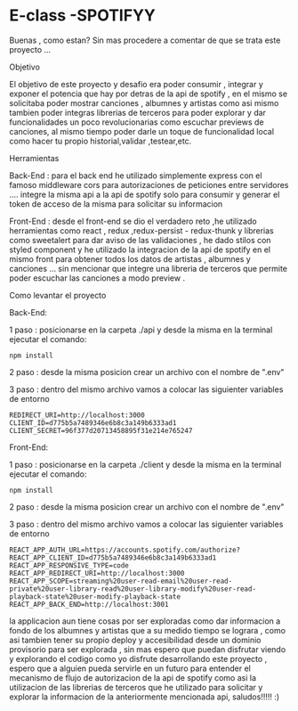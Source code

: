 # E-class -SPOTIFYY

Buenas , como estan? Sin mas procedere a comentar de que se trata este proyecto ... 


Objetivo

El objetivo de este proyecto y desafio era poder consumir , integrar y exponer el potencia que hay por detras de la api de spotify ,
en el mismo se solicitaba poder mostrar canciones , albumnes y artistas como asi mismo tambien poder integras librerias de terceros para poder explorar y dar funcionalidades
un poco revolucionarias como escuchar previews de canciones, al mismo tiempo poder darle un toque de funcionalidad local como hacer tu propio historial,validar ,testear,etc.

Herramientas

Back-End : para el back end he utilizado simplemente express con el famoso middleware cors para autorizaciones de peticiones entre servidores .... 
integre la misma api a la api de spotify solo para consumir y generar el token de acceso de la misma para solicitar su informacion

Front-End : desde el front-end se dio el verdadero reto ,he utilizado herramientas como react , redux ,redux-persist - redux-thunk y  librerias como sweetalert
para dar aviso de las validaciones , he dado stilos con styled component y he utilizado la integracion de la api de spotify en el mismo front para obtener
todos los datos de artistas , albumnes y canciones ... sin mencionar que integre una libreria de terceros que permite poder escuchar las canciones a modo preview .


Como levantar el proyecto

Back-End:

1 paso : posicionarse en la carpeta ./api y desde la misma en la terminal ejecutar el comando:

```
npm install
```

2 paso : desde la misma posicion crear un archivo con el nombre de ".env"

3 paso : dentro del mismo archivo vamos a colocar las siguienter variables de entorno

```
REDIRECT_URI=http://localhost:3000
CLIENT_ID=d775b5a7489346e6b8c3a149b6333ad1
CLIENT_SECRET=96f377d20713458895f31e214e765247
```

Front-End:

1 paso : posicionarse en la carpeta ./client y desde la misma en la terminal ejecutar el comando:

```
npm install
```

2 paso : desde la misma posicion crear un archivo con el nombre de ".env"

3 paso : dentro del mismo archivo vamos a colocar las siguienter variables de entorno

```
REACT_APP_AUTH_URL=https://accounts.spotify.com/authorize?
REACT_APP_CLIENT_ID=d775b5a7489346e6b8c3a149b6333ad1
REACT_APP_RESPONSIVE_TYPE=code
REACT_APP_REDIRECT_URI=http://localhost:3000
REACT_APP_SCOPE=streaming%20user-read-email%20user-read-private%20user-library-read%20user-library-modify%20user-read-playback-state%20user-modify-playback-state
REACT_APP_BACK_END=http://localhost:3001
```



la applicacion aun tiene cosas por ser exploradas como dar informacion a fondo de los albumnes y artistas que a su medido tiempo se lograra , como asi tambien tener su propio
deploy y accesibilidad desde un dominio provisorio para ser explorada , sin mas espero que puedan disfrutar viendo y explorando el codigo como yo disfrute
desarrollando este proyecto , espero que a alguien pueda servirle en un futuro para entender el mecanismo de flujo de autorizacion de la api de spotify como 
asi la utilizacion de las librerias de terceros que he utilizado para solicitar y explorar la informacion de la anteriormente mencionada api, saludos!!!!! :)

